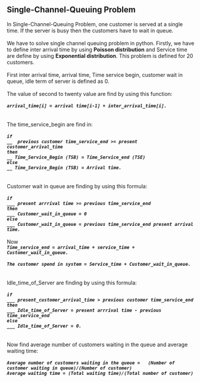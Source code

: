 ## Single-Channel-Queuing Problem 
In Single-Channel-Queuing Problem, one customer is served at a single time. If the server is busy then the customers have to wait in queue.<br/><br/>
We have to solve single channel queuing problem in python. Firstly, we have to define inter arrival time by using **Poisson distribution** and Service time are define by using
**Exponential distribution**. This problem is defined for 20 customers.<br/><br/>
First inter arrival time, arrival time, Time service begin, customer wait in queue, idle term of server is defined as 0.<br/><br/>
The value of second to twenty value are find by using this function: <br/><br/>
       ***`arrival_time[i] = arrival time[i-1] + inter_arrival_time[i].`***<br/><br/><br/>
The time_service_begin are find in:<br/><br/> ***`if `<br/> `__  previous customer time_service_end >= present customer_arrival_time`<br/>`then` <br/>`__ Time_Service_Begin (TSB) = Time_Service_end (TSE)`<br/> `else`<br/>`__ Time_Service_Begin (TSB) = Arrival time.`***  <br/><br/><br/>
Customer wait in queue are finding by using this formula: <br/><br/>***`if`<br/> `___ present arrrival time >= previous time_service_end` <br/>`then`<br/> `___ Customer_wait_in_queue = 0`<br/> `else` <br/>`___ Customer_wait_in_queue = previous time_service_end present arrival time.`***<br/><br/>
Now<br/> ***`Time_service_end = arrival_time + service_time + Customer_wait_in_queue.`***<br/><br/>
***`The customer spend in system = Service_time + Customer_wait_in_queue.`*** <br/><br/><br/>
Idle_time_of_Server are finding by using this formula:<br/><br/>
***`if `<br/> `___ present_customer_arrival_time > previous customer time_service_end`<br/> `then`<br/> `___ Idle_time_of_Server = present arrrival time - previous time_service_end`<br/> `else`<br/> `___ Idle_time_of_Server = 0.`***<br/><br/><br/>
Now find average number of customers waiting in the queue and average waiting time:<br/><br/>
	***`Average number of customers waiting in the queue =   (Number of customer waiting in queue)/(Number of customer)`***<br/>
	***`Average waiting time = (Total waiting time)/(Total number of customer)`***<br/>
    
